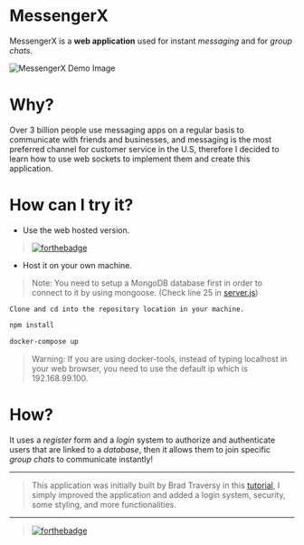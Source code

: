 # MessengerX

MessengerX is a **web application** used for instant _messaging_ and for _group chats_.

![MessengerX Demo Image](https://i.ibb.co/j87ZM5K/msgx.png)

# Why?

Over 3 billion people use messaging apps on a regular basis to communicate with friends and businesses, and messaging is the most preferred channel for customer service in the U.S, therefore I decided to learn how to use web sockets to implement them and create this application.

# How can I try it?

* Use the web hosted version.

> [![forthebadge](https://forthebadge.com/images/badges/check-it-out.svg)](http://msgx.herokuapp.com/)

* Host it on your own machine.

> Note: You need to setup a MongoDB database first in order to connect to it by using mongoose. (Check line 25 in [server.js](https://github.com/debugleader/Express-MessengerX/blob/master/server.js))
```
Clone and cd into the repository location in your machine.
```
```bash
npm install
```
```bash
docker-compose up
```
> Warning: If you are using docker-tools, instead of typing localhost in your web browser, you need to use the default ip which is 192.168.99.100.

# How?

It uses a *register* form and a *login* system to authorize and authenticate users that are linked to a *database*, then it allows them to join specific *group chats* to communicate instantly!

------

> This application was initially built by Brad Traversy in this [tutorial](https://m.youtube.com/watch?v=jD7FnbI76Hg), I simply improved the application and added a login system, security, some styling, and more functionalities.

---

> [![forthebadge](https://forthebadge.com/images/badges/powered-by-jeffs-keyboard.svg)](https://debugleader.github.io)
